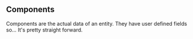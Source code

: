 ## Components

Components are the actual data of an entity.
They have user defined fields so...
It's pretty straight forward.
